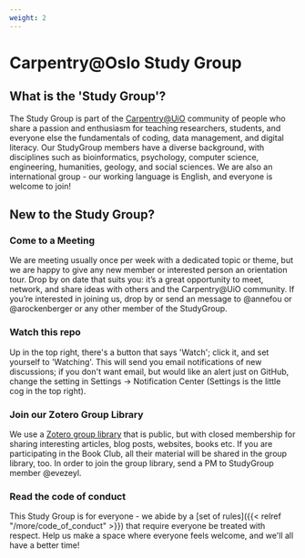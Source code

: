 ```yaml
---
weight: 2
---
```


# Carpentry@Oslo Study Group

## What is the 'Study Group'?

The Study Group is part of the [Carpentry@UiO](https://uio-carpentry.github.io/) community of people who share a passion and enthusiasm for teaching researchers, students, and everyone else the fundamentals of coding, data management, and digital literacy. Our StudyGroup members have a diverse background, with disciplines such as bioinformatics, psychology, computer science, engineering, humanities, geology, and social sciences. We are also an international group - our working language is English, and everyone is welcome to join!

## New to the Study Group?

<!-- 
### Join our Gitter? Chat:
We use an online ??? to connect and share resources and ideas (you can sign in with GitHub, or using a Twitter ID if you're not set up on GitHub just yet). If you'd like to say hello, please introduce yourself in the chat, tell us where you are, and what you're thinking about or planning for your new Study Group. We're looking forward to meeting you. 
-->

### Come to a Meeting
 We are meeting usually once per week with a dedicated topic or theme, but we are happy to give any new member or interested person an orientation tour. Drop by on date that suits you: it’s a great opportunity to meet, network, and share ideas with others and the Carpentry@UiO community.  If you’re interested in joining us, drop by or send an message to @annefou or @arockenberger or any other member of the StudyGroup.

### Watch this repo
Up in the top right, there's a button that says 'Watch'; click it, and set yourself to 'Watching'. This will send you email notifications of new discussions; if you don't want email, but would like an alert just on GitHub, change the setting in Settings -> Notification Center (Settings is the little cog in the top right).

### Join our Zotero Group Library
We use a [Zotero group library](https://www.zotero.org/groups/2375861/uio-carpentry-study-group) that is public, but with closed membership for sharing interesting articles, blog posts, websites, books etc. If you are participating in the Book Club, all their material will be shared in the group library, too. In order to join the group library, send a PM to StudyGroup member @evezeyl.

### Read the code of conduct
This Study Group is for everyone - we abide by a [set of rules]({{< relref "/more/code_of_conduct" >}}) that require everyone be treated with respect. Help us make a space where everyone feels welcome, and we'll all have a better time!